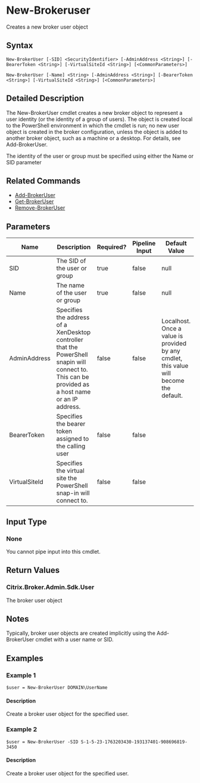 ﻿
# New-Brokeruser
Creates a new broker user object
## Syntax
```
New-BrokerUser [-SID] <SecurityIdentifier> [-AdminAddress <String>] [-BearerToken <String>] [-VirtualSiteId <String>] [<CommonParameters>]

New-BrokerUser [-Name] <String> [-AdminAddress <String>] [-BearerToken <String>] [-VirtualSiteId <String>] [<CommonParameters>]
```
## Detailed Description
The New-BrokerUser cmdlet creates a new broker object to represent a user identity (or the identity of a group of users). The object is created local to the PowerShell environment in which the cmdlet is run; no new user object is created in the broker configuration, unless the object is added to another broker object, such as a machine or a desktop. For details, see Add-BrokerUser.

The identity of the user or group must be specified using either the Name or SID parameter


## Related Commands

* [Add-BrokerUser](./Add-BrokerUser/)
* [Get-BrokerUser](./Get-BrokerUser/)
* [Remove-BrokerUser](./Remove-BrokerUser/)
## Parameters
| Name   | Description | Required? | Pipeline Input | Default Value |
| --- | --- | --- | --- | --- |
| SID | The SID of the user or group | true | false | null |
| Name | The name of the user or group | true | false | null |
| AdminAddress | Specifies the address of a XenDesktop controller that the PowerShell snapin will connect to. This can be provided as a host name or an IP address. | false | false | Localhost. Once a value is provided by any cmdlet, this value will become the default. |
| BearerToken | Specifies the bearer token assigned to the calling user | false | false |  |
| VirtualSiteId | Specifies the virtual site the PowerShell snap-in will connect to. | false | false |  |

## Input Type

### None
You cannot pipe input into this cmdlet.
## Return Values

### Citrix.Broker.Admin.Sdk.User
The broker user object
## Notes
Typically, broker user objects are created implicitly using the Add-BrokerUser cmdlet with a user name or SID.
## Examples

### Example 1
```
$user = New-BrokerUser DOMAIN\UserName
```
#### Description
Create a broker user object for the specified user.
### Example 2
```
$user = New-BrokerUser -SID S-1-5-23-1763203430-193137401-908696819-3450
```
#### Description
Create a broker user object for the specified user.
